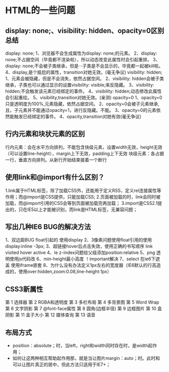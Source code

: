 # HTML的一些问题
## display: none;、visibility: hidden、opacity=0区别总结
display: none;
1、浏览器不会生成属性为display: none;的元素。 
2、display: none;不占据空间（毕竟都不渲染啦），所以动态改变此属性时会引起重排。 
3、display: none;不会被子类继承，但是···子类是不会显示的，毕竟都一起被kill啦。 
4、display,是个尴尬的属性，transition对她无效。(毫无争议)
visibility: hidden;
1、元素会被隐藏，但是不会消失，依然占据空间。 
2、visibility: hidden会被子类继承，子类也可以通过显示的设置visibility: visible;来反隐藏。 
3、visibility: hidden;不会触发该元素已经绑定的事件。 
4、visibility: hidden;动态修改此属性会引起重绘。 
5、visibility,transition对她无效。(亲测)
opacity=0
1、opacity=0只是透明度为100%,元素隐藏，依然占据空间。 
2、opacity=0会被子元素继承,且，子元素并不能通过opacity=1，进行反隐藏。不能。 
3、opacity=0的元素依然能触发已经绑定的事件。 
4、opacity,transition对她有效(毫无争议)

## 行内元素和块状元素的区别
行内元素：会在水平方向排列，不能包含快级元素，设置width无效，height无效（可以设置line-height），margin上下无效，padding上下无效
块级元素：各占据一行，垂直方向排列。从新行开始结束接着一个断行

## 使用link和@import有什么区别？
1.link属于HTML标签，除了加载CSS外，还能用于定义RSS，定义rel连接属性等作用；而@import是CSS提供，只能加载CSS;
2.页面被加载的时，link会同时被加载，而@import引用的CSS会等到页面被加载完再加载；
3.import是CSS2.1提出的，只在IE5以上才能被识别，而link是HTML标签，无兼容问题；

## 写出几种IE6 BUG的解决方法
1、双边距BUG float引起的 使用display
2、3像素问题使用float引用的使用display:inline -3px;
3、超链接hover后点击失效，使用正确的书写顺序 link visited hover active
4、le z-index问题给父级添加position:relative
5、png 透明使用js代码改
6、min-height最小高度 ！important解决
7、select 在ie6下遮盖 使用iframe嵌套
8、为什么没有办法定义1px左右的宽度器（IE6默认的行高造成的，使用over:hidden,zoom:0.08,line-height:1px）

## CSS3新属性
第 1 选择器
第 2 RGBA和透明度
第 3 多栏布局
第 4 多背景图
第 5 Word Wrap
第 6 文字阴影
第 7 @font-face属性
第 8 圆角(边框半径)
第 9 边框图片
第 10 盒阴影
第 11 盒子大小
第 12 媒体查询
第 13 语音

## 布局方式
* position：absolute；时，当left，right和width同时存在时，是width起作用；
* 如何让这两种相互帮助起作用那，就是当让图片margin：auto；时。此时和可以让图片真正的居中，但此方法只适用于IE7+；